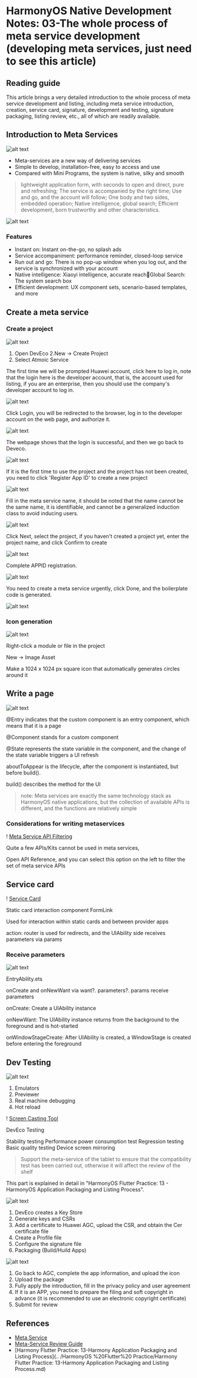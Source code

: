 # HarmonyOS Native Development Notes: 03-The whole process of meta service development (developing meta services, just need to see this article)

## Reading guide

This article brings a very detailed introduction to the whole process of meta service development and listing, including meta service introduction, creation, service card, signature, development and testing, signature packaging, listing review, etc., all of which are readily available.

## Introduction to Meta Services

![alt text](image-6.png)

- Meta-services are a new way of delivering services
- Simple to develop, installation-free, easy to access and use
- Compared with Mini Programs, the system is native, silky and smooth

> lightweight application form, with seconds to open and direct, pure and refreshing; The service is accompanied by the right time; Use and go, and the account will follow; One body and two sides, embedded operation; Native intelligence, global search; Efficient development, born trustworthy and other characteristics.

![alt text](image-7.png)

### Features

- Instant on: Instant on-the-go, no splash ads
- Service accompaniment: performance reminder, closed-loop service
- Run out and go: There is no pop-up window when you log out, and the service is synchronized with your account
- Native intelligence: Xiaoyi intelligence, accurate reachGlobal Search: The system search box
- Efficient development: UX component sets, scenario-based templates, and more

## Create a meta service

### Create a project

![alt text](image-8.png)

1. Open DevEco
2.New -> Create Project
3. Select Atmoic Service

The first time we will be prompted Huawei account, click here to log in, note that the login here is the developer account, that is, the account used for listing, if you are an enterprise, then you should use the company's developer account to log in.

![alt text](image-18.png)

Click Login, you will be redirected to the browser, log in to the developer account on the web page, and authorize it.

![alt text](image-19.png)

The webpage shows that the login is successful, and then we go back to Deveco.

![alt text](image-20.png)

If it is the first time to use the project and the project has not been created, you need to click 'Register App ID' to create a new project

![alt text](image-21.png)

Fill in the meta service name, it should be noted that the name cannot be the same name, it is identifiable, and cannot be a generalized induction class to avoid inducing users.

![alt text](image-23.png)

Click Next, select the project, if you haven't created a project yet, enter the project name, and click Confirm to create

![alt text](image-22.png)

Complete APPID registration.

![alt text](image-24.png)

You need to create a meta service urgently, click Done, and the boilerplate code is generated.

![alt text](image-25.png)

### Icon generation

![alt text](image-9.png)

Right-click a module or file in the project

New -> Image Asset

Make a 1024 x 1024 px square icon that automatically generates circles around it

## Write a page

![alt text](image-10.png)

@Entry indicates that the custom component is an entry component, which means that it is a page

@Component stands for a custom component

@State represents the state variable in the component, and the change of the state variable triggers a UI refresh

aboutToAppear is the lifecycle, after the component is instantiated, but before build().

build() describes the method for the UI

> note: Meta services are exactly the same technology stack as HarmonyOS native applications, but the collection of available APIs is different, and the functions are relatively simple

### Considerations for writing metaservices

! [Meta Service API Filtering](image-11.png)

Quite a few APIs/Kits cannot be used in meta services,

Open API Reference, and you can select this option on the left to filter the set of meta service APIs

## Service card

! [Service Card](image-12.png)

Static card interaction component FormLink

Used for interaction within static cards and between provider apps

action: router is used for redirects, and the UIAbility side receives parameters via params

### Receive parameters

![alt text](image-13.png)

EntryAbility.ets

onCreate and onNewWant via want?. parameters?. params receive parameters

onCreate: Create a UIAbility instance

onNewWant: The UIAbility instance returns from the background to the foreground and is hot-started

onWindowStageCreate: After UIAbility is created, a WindowStage is created before entering the foreground

## Dev Testing

![alt text](image-14.png)

1. Emulators
2. Previewer
3. Real machine debugging
4. Hot reload

! [Screen Casting Tool](image-15.png)

DevEco Testing

Stability testing
Performance power consumption test
Regression testing
Basic quality testing
Device screen mirroring

> Support the meta-service of the tablet to ensure that the compatibility test has been carried out, otherwise it will affect the review of the shelf

This part is explained in detail in "HarmonyOS Flutter Practice: 13 - HarmonyOS Application Packaging and Listing Process".

![alt text](image-16.png)

1. DevEco creates a Key Store
2. Generate keys and CSRs
3. Add a certificate to Huawei AGC, upload the CSR, and obtain the Cer certificate file
4. Create a Profile file
5. Configure the signature file
6. Packaging (Build/Huild Apps)

![alt text](image-17.png)

1. Go back to AGC, complete the app information, and upload the icon
2. Upload the package
3. Fully apply the introduction, fill in the privacy policy and user agreement
4. If it is an APP, you need to prepare the filing and soft copyright in advance (it is recommended to use an electronic copyright certificate)
5. Submit for review

## References

- [Meta Service](https://developer.huawei.com/consumer/cn/fa)
- [Meta-Service Review Guide](https://developer.huawei.com/consumer/cn/doc/app/50129-01)
- [Harmony Flutter Practice: 13-Harmony Application Packaging and Listing Process](.. /HarmonyOS %20Flutter%20 Practice/Harmony Flutter Practice: 13-Harmony Application Packaging and Listing Process.md)
